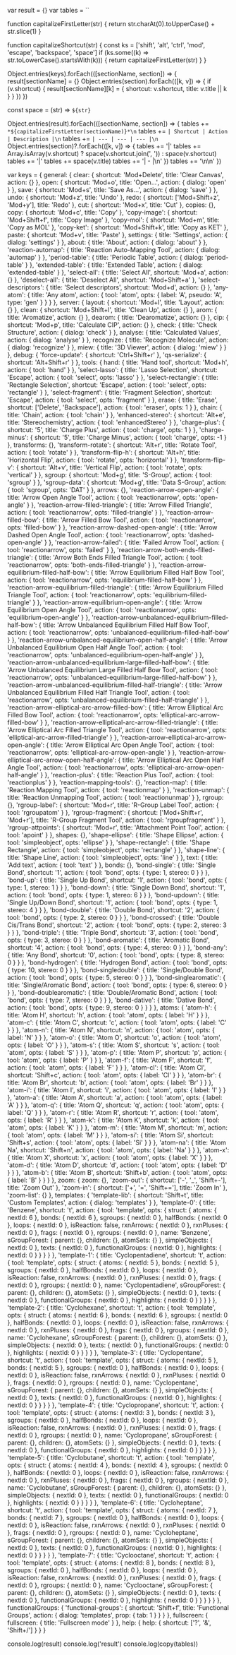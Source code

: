 var result = {}
var tables = ``

function capitalizeFirstLetter(str) {
  return str.charAt(0).toUpperCase() + str.slice(1)
}

function capitalizeShortcut(str) {
  const ks = ['shift', 'alt', 'ctrl', 'mod', 'escape', 'backspace', 'space']
  if (ks.some((k) => str.toLowerCase().startsWith(k))) {
    return capitalizeFirstLetter(str)
  }
}

Object.entries(keys).forEach(([sectionName, section]) => {
  result[sectionName] = {}
  Object.entries(section).forEach(([k, v]) => {
    if (v.shortcut) {
      result[sectionName][k] = {
        shortcut: v.shortcut,
        title: v.title || k
      }
    }
  })
})

const space = (str) => ` ${str} `

Object.entries(result).forEach(([sectionName, section]) => {
  tables += `*${capitalizeFirstLetter(sectionName)}*\n`
  tables += `| Shortcut | Action | Description |\n`
  tables += `| --- | --- | --- |\n`
  Object.entries(section)?.forEach(([k, v]) => {
    tables += '|'
    tables += Array.isArray(v.shortcut)
      ? space(v.shortcut.join(', '))
      : space(v.shortcut)
    tables += '|'
    tables += space(v.title)
    tables += '| - |\n'
  })
  tables += '\n\n'
})

var keys = {
  general: {
    clear: {
      shortcut: 'Mod+Delete',
      title: 'Clear Canvas',
      action: {}
    },
    open: {
      shortcut: 'Mod+o',
      title: 'Open…',
      action: {
        dialog: 'open'
      }
    },
    save: {
      shortcut: 'Mod+s',
      title: 'Save As…',
      action: {
        dialog: 'save'
      }
    },
    undo: {
      shortcut: 'Mod+z',
      title: 'Undo'
    },
    redo: {
      shortcut: ['Mod+Shift+z', 'Mod+y'],
      title: 'Redo'
    },
    cut: {
      shortcut: 'Mod+x',
      title: 'Cut'
    },
    copies: {},
    copy: {
      shortcut: 'Mod+c',
      title: 'Copy'
    },
    'copy-image': {
      shortcut: 'Mod+Shift+f',
      title: 'Copy Image'
    },
    'copy-mol': {
      shortcut: 'Mod+m',
      title: 'Copy as MOL'
    },
    'copy-ket': {
      shortcut: 'Mod+Shift+k',
      title: 'Copy as KET'
    },
    paste: {
      shortcut: 'Mod+v',
      title: 'Paste'
    },
    settings: {
      title: 'Settings',
      action: {
        dialog: 'settings'
      }
    },
    about: {
      title: 'About',
      action: {
        dialog: 'about'
      }
    },
    'reaction-automap': {
      title: 'Reaction Auto-Mapping Tool',
      action: {
        dialog: 'automap'
      }
    },
    'period-table': {
      title: 'Periodic Table',
      action: {
        dialog: 'period-table'
      }
    },
    'extended-table': {
      title: 'Extended Table',
      action: {
        dialog: 'extended-table'
      }
    },
    'select-all': {
      title: 'Select All',
      shortcut: 'Mod+a',
      action: {}
    },
    'deselect-all': {
      title: 'Deselect All',
      shortcut: 'Mod+Shift+a'
    },
    'select-descriptors': {
      title: 'Select descriptors',
      shortcut: 'Mod+d',
      action: {}
    },
    'any-atom': {
      title: 'Any atom',
      action: {
        tool: 'atom',
        opts: {
          label: 'A',
          pseudo: 'A',
          type: 'gen'
        }
      }
    }
  },
  server: {
    layout: {
      shortcut: 'Mod+l',
      title: 'Layout',
      action: {}
    },
    clean: {
      shortcut: 'Mod+Shift+l',
      title: 'Clean Up',
      action: {}
    },
    arom: {
      title: 'Aromatize',
      action: {}
    },
    dearom: {
      title: 'Dearomatize',
      action: {}
    },
    cip: {
      shortcut: 'Mod+p',
      title: 'Calculate CIP',
      action: {}
    },
    check: {
      title: 'Check Structure',
      action: {
        dialog: 'check'
      }
    },
    analyse: {
      title: 'Calculated Values',
      action: {
        dialog: 'analyse'
      }
    },
    recognize: {
      title: 'Recognize Molecule',
      action: {
        dialog: 'recognize'
      }
    },
    miew: {
      title: '3D Viewer',
      action: {
        dialog: 'miew'
      }
    }
  },
  debug: {
    'force-update': {
      shortcut: 'Ctrl+Shift+r'
    },
    'qs-serialize': {
      shortcut: 'Alt+Shift+r'
    }
  },
  tools: {
    hand: {
      title: 'Hand tool',
      shortcut: 'Mod+h',
      action: {
        tool: 'hand'
      }
    },
    'select-lasso': {
      title: 'Lasso Selection',
      shortcut: 'Escape',
      action: {
        tool: 'select',
        opts: 'lasso'
      }
    },
    'select-rectangle': {
      title: 'Rectangle Selection',
      shortcut: 'Escape',
      action: {
        tool: 'select',
        opts: 'rectangle'
      }
    },
    'select-fragment': {
      title: 'Fragment Selection',
      shortcut: 'Escape',
      action: {
        tool: 'select',
        opts: 'fragment'
      }
    },
    erase: {
      title: 'Erase',
      shortcut: ['Delete', 'Backspace'],
      action: {
        tool: 'eraser',
        opts: 1
      }
    },
    chain: {
      title: 'Chain',
      action: {
        tool: 'chain'
      }
    },
    'enhanced-stereo': {
      shortcut: 'Alt+e',
      title: 'Stereochemistry',
      action: {
        tool: 'enhancedStereo'
      }
    },
    'charge-plus': {
      shortcut: '5',
      title: 'Charge Plus',
      action: {
        tool: 'charge',
        opts: 1
      }
    },
    'charge-minus': {
      shortcut: '5',
      title: 'Charge Minus',
      action: {
        tool: 'charge',
        opts: -1
      }
    },
    transforms: {},
    'transform-rotate': {
      shortcut: 'Alt+r',
      title: 'Rotate Tool',
      action: {
        tool: 'rotate'
      }
    },
    'transform-flip-h': {
      shortcut: 'Alt+h',
      title: 'Horizontal Flip',
      action: {
        tool: 'rotate',
        opts: 'horizontal'
      }
    },
    'transform-flip-v': {
      shortcut: 'Alt+v',
      title: 'Vertical Flip',
      action: {
        tool: 'rotate',
        opts: 'vertical'
      }
    },
    sgroup: {
      shortcut: 'Mod+g',
      title: 'S-Group',
      action: {
        tool: 'sgroup'
      }
    },
    'sgroup-data': {
      shortcut: 'Mod+g',
      title: 'Data S-Group',
      action: {
        tool: 'sgroup',
        opts: 'DAT'
      }
    },
    arrows: {},
    'reaction-arrow-open-angle': {
      title: 'Arrow Open Angle Tool',
      action: {
        tool: 'reactionarrow',
        opts: 'open-angle'
      }
    },
    'reaction-arrow-filled-triangle': {
      title: 'Arrow Filled Triangle',
      action: {
        tool: 'reactionarrow',
        opts: 'filled-triangle'
      }
    },
    'reaction-arrow-filled-bow': {
      title: 'Arrow Filled Bow Tool',
      action: {
        tool: 'reactionarrow',
        opts: 'filled-bow'
      }
    },
    'reaction-arrow-dashed-open-angle': {
      title: 'Arrow Dashed Open Angle Tool',
      action: {
        tool: 'reactionarrow',
        opts: 'dashed-open-angle'
      }
    },
    'reaction-arrow-failed': {
      title: 'Failed Arrow Tool',
      action: {
        tool: 'reactionarrow',
        opts: 'failed'
      }
    },
    'reaction-arrow-both-ends-filled-triangle': {
      title: 'Arrow Both Ends Filled Triangle Tool',
      action: {
        tool: 'reactionarrow',
        opts: 'both-ends-filled-triangle'
      }
    },
    'reaction-arrow-equilibrium-filled-half-bow': {
      title: 'Arrow Equilibrium Filled Half Bow Tool',
      action: {
        tool: 'reactionarrow',
        opts: 'equilibrium-filled-half-bow'
      }
    },
    'reaction-arrow-equilibrium-filled-triangle': {
      title: 'Arrow Equilibrium Filled Triangle Tool',
      action: {
        tool: 'reactionarrow',
        opts: 'equilibrium-filled-triangle'
      }
    },
    'reaction-arrow-equilibrium-open-angle': {
      title: 'Arrow Equilibrium Open Angle Tool',
      action: {
        tool: 'reactionarrow',
        opts: 'equilibrium-open-angle'
      }
    },
    'reaction-arrow-unbalanced-equilibrium-filled-half-bow': {
      title: 'Arrow Unbalanced Equilibrium Filled Half Bow Tool',
      action: {
        tool: 'reactionarrow',
        opts: 'unbalanced-equilibrium-filled-half-bow'
      }
    },
    'reaction-arrow-unbalanced-equilibrium-open-half-angle': {
      title: 'Arrow Unbalanced Equilibrium Open Half Angle Tool',
      action: {
        tool: 'reactionarrow',
        opts: 'unbalanced-equilibrium-open-half-angle'
      }
    },
    'reaction-arrow-unbalanced-equilibrium-large-filled-half-bow': {
      title: 'Arrow Unbalanced Equilibrium Large Filled Half Bow Tool',
      action: {
        tool: 'reactionarrow',
        opts: 'unbalanced-equilibrium-large-filled-half-bow'
      }
    },
    'reaction-arrow-unbalanced-equilibrium-filled-half-triangle': {
      title: 'Arrow Unbalanced Equilibrium Filled Half Triangle Tool',
      action: {
        tool: 'reactionarrow',
        opts: 'unbalanced-equilibrium-filled-half-triangle'
      }
    },
    'reaction-arrow-elliptical-arc-arrow-filled-bow': {
      title: 'Arrow Elliptical Arc Filled Bow Tool',
      action: {
        tool: 'reactionarrow',
        opts: 'elliptical-arc-arrow-filled-bow'
      }
    },
    'reaction-arrow-elliptical-arc-arrow-filled-triangle': {
      title: 'Arrow Elliptical Arc Filled Triangle Tool',
      action: {
        tool: 'reactionarrow',
        opts: 'elliptical-arc-arrow-filled-triangle'
      }
    },
    'reaction-arrow-elliptical-arc-arrow-open-angle': {
      title: 'Arrow Elliptical Arc Open Angle Tool',
      action: {
        tool: 'reactionarrow',
        opts: 'elliptical-arc-arrow-open-angle'
      }
    },
    'reaction-arrow-elliptical-arc-arrow-open-half-angle': {
      title: 'Arrow Elliptical Arc Open Half Angle Tool',
      action: {
        tool: 'reactionarrow',
        opts: 'elliptical-arc-arrow-open-half-angle'
      }
    },
    'reaction-plus': {
      title: 'Reaction Plus Tool',
      action: {
        tool: 'reactionplus'
      }
    },
    'reaction-mapping-tools': {},
    'reaction-map': {
      title: 'Reaction Mapping Tool',
      action: {
        tool: 'reactionmap'
      }
    },
    'reaction-unmap': {
      title: 'Reaction Unmapping Tool',
      action: {
        tool: 'reactionunmap'
      }
    },
    rgroup: {},
    'rgroup-label': {
      shortcut: 'Mod+r',
      title: 'R-Group Label Tool',
      action: {
        tool: 'rgroupatom'
      }
    },
    'rgroup-fragment': {
      shortcut: ['Mod+Shift+r', 'Mod+r'],
      title: 'R-Group Fragment Tool',
      action: {
        tool: 'rgroupfragment'
      }
    },
    'rgroup-attpoints': {
      shortcut: 'Mod+r',
      title: 'Attachment Point Tool',
      action: {
        tool: 'apoint'
      }
    },
    shapes: {},
    'shape-ellipse': {
      title: 'Shape Ellipse',
      action: {
        tool: 'simpleobject',
        opts: 'ellipse'
      }
    },
    'shape-rectangle': {
      title: 'Shape Rectangle',
      action: {
        tool: 'simpleobject',
        opts: 'rectangle'
      }
    },
    'shape-line': {
      title: 'Shape Line',
      action: {
        tool: 'simpleobject',
        opts: 'line'
      }
    },
    text: {
      title: 'Add text',
      action: {
        tool: 'text'
      }
    },
    bonds: {},
    'bond-single': {
      title: 'Single Bond',
      shortcut: '1',
      action: {
        tool: 'bond',
        opts: {
          type: 1,
          stereo: 0
        }
      }
    },
    'bond-up': {
      title: 'Single Up Bond',
      shortcut: '1',
      action: {
        tool: 'bond',
        opts: {
          type: 1,
          stereo: 1
        }
      }
    },
    'bond-down': {
      title: 'Single Down Bond',
      shortcut: '1',
      action: {
        tool: 'bond',
        opts: {
          type: 1,
          stereo: 6
        }
      }
    },
    'bond-updown': {
      title: 'Single Up/Down Bond',
      shortcut: '1',
      action: {
        tool: 'bond',
        opts: {
          type: 1,
          stereo: 4
        }
      }
    },
    'bond-double': {
      title: 'Double Bond',
      shortcut: '2',
      action: {
        tool: 'bond',
        opts: {
          type: 2,
          stereo: 0
        }
      }
    },
    'bond-crossed': {
      title: 'Double Cis/Trans Bond',
      shortcut: '2',
      action: {
        tool: 'bond',
        opts: {
          type: 2,
          stereo: 3
        }
      }
    },
    'bond-triple': {
      title: 'Triple Bond',
      shortcut: '3',
      action: {
        tool: 'bond',
        opts: {
          type: 3,
          stereo: 0
        }
      }
    },
    'bond-aromatic': {
      title: 'Aromatic Bond',
      shortcut: '4',
      action: {
        tool: 'bond',
        opts: {
          type: 4,
          stereo: 0
        }
      }
    },
    'bond-any': {
      title: 'Any Bond',
      shortcut: '0',
      action: {
        tool: 'bond',
        opts: {
          type: 8,
          stereo: 0
        }
      }
    },
    'bond-hydrogen': {
      title: 'Hydrogen Bond',
      action: {
        tool: 'bond',
        opts: {
          type: 10,
          stereo: 0
        }
      }
    },
    'bond-singledouble': {
      title: 'Single/Double Bond',
      action: {
        tool: 'bond',
        opts: {
          type: 5,
          stereo: 0
        }
      }
    },
    'bond-singlearomatic': {
      title: 'Single/Aromatic Bond',
      action: {
        tool: 'bond',
        opts: {
          type: 6,
          stereo: 0
        }
      }
    },
    'bond-doublearomatic': {
      title: 'Double/Aromatic Bond',
      action: {
        tool: 'bond',
        opts: {
          type: 7,
          stereo: 0
        }
      }
    },
    'bond-dative': {
      title: 'Dative Bond',
      action: {
        tool: 'bond',
        opts: {
          type: 9,
          stereo: 0
        }
      }
    }
  },
  atoms: {
    'atom-h': {
      title: 'Atom H',
      shortcut: 'h',
      action: {
        tool: 'atom',
        opts: {
          label: 'H'
        }
      }
    },
    'atom-c': {
      title: 'Atom C',
      shortcut: 'c',
      action: {
        tool: 'atom',
        opts: {
          label: 'C'
        }
      }
    },
    'atom-n': {
      title: 'Atom N',
      shortcut: 'n',
      action: {
        tool: 'atom',
        opts: {
          label: 'N'
        }
      }
    },
    'atom-o': {
      title: 'Atom O',
      shortcut: 'o',
      action: {
        tool: 'atom',
        opts: {
          label: 'O'
        }
      }
    },
    'atom-s': {
      title: 'Atom S',
      shortcut: 's',
      action: {
        tool: 'atom',
        opts: {
          label: 'S'
        }
      }
    },
    'atom-p': {
      title: 'Atom P',
      shortcut: 'p',
      action: {
        tool: 'atom',
        opts: {
          label: 'P'
        }
      }
    },
    'atom-f': {
      title: 'Atom F',
      shortcut: 'f',
      action: {
        tool: 'atom',
        opts: {
          label: 'F'
        }
      }
    },
    'atom-cl': {
      title: 'Atom Cl',
      shortcut: 'Shift+c',
      action: {
        tool: 'atom',
        opts: {
          label: 'Cl'
        }
      }
    },
    'atom-br': {
      title: 'Atom Br',
      shortcut: 'b',
      action: {
        tool: 'atom',
        opts: {
          label: 'Br'
        }
      }
    },
    'atom-i': {
      title: 'Atom I',
      shortcut: 'i',
      action: {
        tool: 'atom',
        opts: {
          label: 'I'
        }
      }
    },
    'atom-a': {
      title: 'Atom A',
      shortcut: 'a',
      action: {
        tool: 'atom',
        opts: {
          label: 'A'
        }
      }
    },
    'atom-q': {
      title: 'Atom Q',
      shortcut: 'q',
      action: {
        tool: 'atom',
        opts: {
          label: 'Q'
        }
      }
    },
    'atom-r': {
      title: 'Atom R',
      shortcut: 'r',
      action: {
        tool: 'atom',
        opts: {
          label: 'R'
        }
      }
    },
    'atom-k': {
      title: 'Atom K',
      shortcut: 'k',
      action: {
        tool: 'atom',
        opts: {
          label: 'K'
        }
      }
    },
    'atom-m': {
      title: 'Atom M',
      shortcut: 'm',
      action: {
        tool: 'atom',
        opts: {
          label: 'M'
        }
      }
    },
    'atom-si': {
      title: 'Atom Si',
      shortcut: 'Shift+s',
      action: {
        tool: 'atom',
        opts: {
          label: 'Si'
        }
      }
    },
    'atom-na': {
      title: 'Atom Na',
      shortcut: 'Shift+n',
      action: {
        tool: 'atom',
        opts: {
          label: 'Na'
        }
      }
    },
    'atom-x': {
      title: 'Atom X',
      shortcut: 'x',
      action: {
        tool: 'atom',
        opts: {
          label: 'X'
        }
      }
    },
    'atom-d': {
      title: 'Atom D',
      shortcut: 'd',
      action: {
        tool: 'atom',
        opts: {
          label: 'D'
        }
      }
    },
    'atom-b': {
      title: 'Atom B',
      shortcut: 'Shift+b',
      action: {
        tool: 'atom',
        opts: {
          label: 'B'
        }
      }
    }
  },
  zoom: {
    zoom: {},
    'zoom-out': {
      shortcut: ['-', '_', 'Shift+-'],
      title: 'Zoom Out'
    },
    'zoom-in': {
      shortcut: ['+', '=', 'Shift+='],
      title: 'Zoom In'
    },
    'zoom-list': {}
  },
  templates: {
    'template-lib': {
      shortcut: 'Shift+t',
      title: 'Custom Templates',
      action: {
        dialog: 'templates'
      }
    },
    'template-0': {
      title: 'Benzene',
      shortcut: 't',
      action: {
        tool: 'template',
        opts: {
          struct: {
            atoms: {
              nextId: 6
            },
            bonds: {
              nextId: 6
            },
            sgroups: {
              nextId: 0
            },
            halfBonds: {
              nextId: 0
            },
            loops: {
              nextId: 0
            },
            isReaction: false,
            rxnArrows: {
              nextId: 0
            },
            rxnPluses: {
              nextId: 0
            },
            frags: {
              nextId: 0
            },
            rgroups: {
              nextId: 0
            },
            name: 'Benzene',
            sGroupForest: {
              parent: {},
              children: {},
              atomSets: {}
            },
            simpleObjects: {
              nextId: 0
            },
            texts: {
              nextId: 0
            },
            functionalGroups: {
              nextId: 0
            },
            highlights: {
              nextId: 0
            }
          }
        }
      }
    },
    'template-1': {
      title: 'Cyclopentadiene',
      shortcut: 't',
      action: {
        tool: 'template',
        opts: {
          struct: {
            atoms: {
              nextId: 5
            },
            bonds: {
              nextId: 5
            },
            sgroups: {
              nextId: 0
            },
            halfBonds: {
              nextId: 0
            },
            loops: {
              nextId: 0
            },
            isReaction: false,
            rxnArrows: {
              nextId: 0
            },
            rxnPluses: {
              nextId: 0
            },
            frags: {
              nextId: 0
            },
            rgroups: {
              nextId: 0
            },
            name: 'Cyclopentadiene',
            sGroupForest: {
              parent: {},
              children: {},
              atomSets: {}
            },
            simpleObjects: {
              nextId: 0
            },
            texts: {
              nextId: 0
            },
            functionalGroups: {
              nextId: 0
            },
            highlights: {
              nextId: 0
            }
          }
        }
      }
    },
    'template-2': {
      title: 'Cyclohexane',
      shortcut: 't',
      action: {
        tool: 'template',
        opts: {
          struct: {
            atoms: {
              nextId: 6
            },
            bonds: {
              nextId: 6
            },
            sgroups: {
              nextId: 0
            },
            halfBonds: {
              nextId: 0
            },
            loops: {
              nextId: 0
            },
            isReaction: false,
            rxnArrows: {
              nextId: 0
            },
            rxnPluses: {
              nextId: 0
            },
            frags: {
              nextId: 0
            },
            rgroups: {
              nextId: 0
            },
            name: 'Cyclohexane',
            sGroupForest: {
              parent: {},
              children: {},
              atomSets: {}
            },
            simpleObjects: {
              nextId: 0
            },
            texts: {
              nextId: 0
            },
            functionalGroups: {
              nextId: 0
            },
            highlights: {
              nextId: 0
            }
          }
        }
      }
    },
    'template-3': {
      title: 'Cyclopentane',
      shortcut: 't',
      action: {
        tool: 'template',
        opts: {
          struct: {
            atoms: {
              nextId: 5
            },
            bonds: {
              nextId: 5
            },
            sgroups: {
              nextId: 0
            },
            halfBonds: {
              nextId: 0
            },
            loops: {
              nextId: 0
            },
            isReaction: false,
            rxnArrows: {
              nextId: 0
            },
            rxnPluses: {
              nextId: 0
            },
            frags: {
              nextId: 0
            },
            rgroups: {
              nextId: 0
            },
            name: 'Cyclopentane',
            sGroupForest: {
              parent: {},
              children: {},
              atomSets: {}
            },
            simpleObjects: {
              nextId: 0
            },
            texts: {
              nextId: 0
            },
            functionalGroups: {
              nextId: 0
            },
            highlights: {
              nextId: 0
            }
          }
        }
      }
    },
    'template-4': {
      title: 'Cyclopropane',
      shortcut: 't',
      action: {
        tool: 'template',
        opts: {
          struct: {
            atoms: {
              nextId: 3
            },
            bonds: {
              nextId: 3
            },
            sgroups: {
              nextId: 0
            },
            halfBonds: {
              nextId: 0
            },
            loops: {
              nextId: 0
            },
            isReaction: false,
            rxnArrows: {
              nextId: 0
            },
            rxnPluses: {
              nextId: 0
            },
            frags: {
              nextId: 0
            },
            rgroups: {
              nextId: 0
            },
            name: 'Cyclopropane',
            sGroupForest: {
              parent: {},
              children: {},
              atomSets: {}
            },
            simpleObjects: {
              nextId: 0
            },
            texts: {
              nextId: 0
            },
            functionalGroups: {
              nextId: 0
            },
            highlights: {
              nextId: 0
            }
          }
        }
      }
    },
    'template-5': {
      title: 'Cyclobutane',
      shortcut: 't',
      action: {
        tool: 'template',
        opts: {
          struct: {
            atoms: {
              nextId: 4
            },
            bonds: {
              nextId: 4
            },
            sgroups: {
              nextId: 0
            },
            halfBonds: {
              nextId: 0
            },
            loops: {
              nextId: 0
            },
            isReaction: false,
            rxnArrows: {
              nextId: 0
            },
            rxnPluses: {
              nextId: 0
            },
            frags: {
              nextId: 0
            },
            rgroups: {
              nextId: 0
            },
            name: 'Cyclobutane',
            sGroupForest: {
              parent: {},
              children: {},
              atomSets: {}
            },
            simpleObjects: {
              nextId: 0
            },
            texts: {
              nextId: 0
            },
            functionalGroups: {
              nextId: 0
            },
            highlights: {
              nextId: 0
            }
          }
        }
      }
    },
    'template-6': {
      title: 'Cycloheptane',
      shortcut: 't',
      action: {
        tool: 'template',
        opts: {
          struct: {
            atoms: {
              nextId: 7
            },
            bonds: {
              nextId: 7
            },
            sgroups: {
              nextId: 0
            },
            halfBonds: {
              nextId: 0
            },
            loops: {
              nextId: 0
            },
            isReaction: false,
            rxnArrows: {
              nextId: 0
            },
            rxnPluses: {
              nextId: 0
            },
            frags: {
              nextId: 0
            },
            rgroups: {
              nextId: 0
            },
            name: 'Cycloheptane',
            sGroupForest: {
              parent: {},
              children: {},
              atomSets: {}
            },
            simpleObjects: {
              nextId: 0
            },
            texts: {
              nextId: 0
            },
            functionalGroups: {
              nextId: 0
            },
            highlights: {
              nextId: 0
            }
          }
        }
      }
    },
    'template-7': {
      title: 'Cyclooctane',
      shortcut: 't',
      action: {
        tool: 'template',
        opts: {
          struct: {
            atoms: {
              nextId: 8
            },
            bonds: {
              nextId: 8
            },
            sgroups: {
              nextId: 0
            },
            halfBonds: {
              nextId: 0
            },
            loops: {
              nextId: 0
            },
            isReaction: false,
            rxnArrows: {
              nextId: 0
            },
            rxnPluses: {
              nextId: 0
            },
            frags: {
              nextId: 0
            },
            rgroups: {
              nextId: 0
            },
            name: 'Cyclooctane',
            sGroupForest: {
              parent: {},
              children: {},
              atomSets: {}
            },
            simpleObjects: {
              nextId: 0
            },
            texts: {
              nextId: 0
            },
            functionalGroups: {
              nextId: 0
            },
            highlights: {
              nextId: 0
            }
          }
        }
      }
    }
  },
  functionalGroups: {
    'functional-groups': {
      shortcut: 'Shift+f',
      title: 'Functional Groups',
      action: {
        dialog: 'templates',
        prop: {
          tab: 1
        }
      }
    }
  },
  fullscreen: {
    fullscreen: {
      title: 'Fullscreen mode'
    }
  },
  help: {
    help: {
      shortcut: ['?', '&', 'Shift+/']
    }
  }
}

console.log(result)
console.log('result')
console.log(copy(tables))
